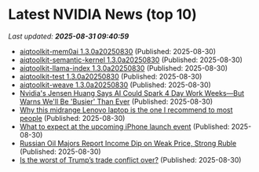 # Latest NVIDIA News (top 10)
_Last updated: **2025-08-31 09:40:59**_

- [aiqtoolkit-mem0ai 1.3.0a20250830](https://pypi.org/project/aiqtoolkit-mem0ai/1.3.0a20250830/) (Published: 2025-08-30)
- [aiqtoolkit-semantic-kernel 1.3.0a20250830](https://pypi.org/project/aiqtoolkit-semantic-kernel/1.3.0a20250830/) (Published: 2025-08-30)
- [aiqtoolkit-llama-index 1.3.0a20250830](https://pypi.org/project/aiqtoolkit-llama-index/1.3.0a20250830/) (Published: 2025-08-30)
- [aiqtoolkit-test 1.3.0a20250830](https://pypi.org/project/aiqtoolkit-test/1.3.0a20250830/) (Published: 2025-08-30)
- [aiqtoolkit-weave 1.3.0a20250830](https://pypi.org/project/aiqtoolkit-weave/1.3.0a20250830/) (Published: 2025-08-30)
- [Nvidia's Jensen Huang Says AI Could Spark 4 Day Work Weeks—But Warns We'll Be 'Busier' Than Ever](https://biztoc.com/x/3fc739cd3fce594c) (Published: 2025-08-30)
- [Why this midrange Lenovo laptop is the one I recommend to most people](https://www.zdnet.com/article/why-this-midrange-lenovo-laptop-is-the-one-i-recommend-to-most-people/) (Published: 2025-08-30)
- [What to expect at the upcoming iPhone launch event](https://finance.yahoo.com/news/expect-upcoming-iphone-launch-event-093002850.html) (Published: 2025-08-30)
- [Russian Oil Majors Report Income Dip on Weak Price, Strong Ruble](https://biztoc.com/x/88fe023fd0e7bf28) (Published: 2025-08-30)
- [Is the worst of Trump’s trade conflict over?](https://biztoc.com/x/660b90db290a65c6) (Published: 2025-08-30)
